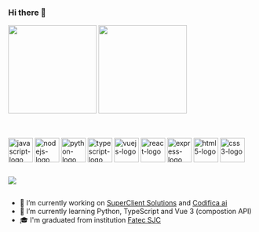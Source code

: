### Hi there 👋

<div>
  <img height="180em" src="https://github-readme-stats.vercel.app/api?username=Denis-Lima&theme=dracula" />
  <img height="180em" src="https://github-readme-stats.vercel.app/api/top-langs/?username=Denis-Lima&layout=compact&theme=dracula&hide=jupyter%20notebook" />
</div>

##

<div style="display: inline_block"><br/>
  <img height="50" width="50" align="center" alt="javascript-logo" src="https://cdn.jsdelivr.net/gh/devicons/devicon/icons/javascript/javascript-original.svg" />
  <img height="50" width="50" align="center" alt="nodejs-logo" src="https://cdn.jsdelivr.net/gh/devicons/devicon/icons/nodejs/nodejs-original.svg" />
  <img height="50" width="50" align="center" alt="python-logo" src="https://cdn.jsdelivr.net/gh/devicons/devicon/icons/python/python-original.svg" />
  <img height="50" width="50" align="center" alt="typescript-logo" src="https://cdn.jsdelivr.net/gh/devicons/devicon/icons/typescript/typescript-original.svg" />
  <img height="50" width="50" align="center" alt="vuejs-logo" src="https://cdn.jsdelivr.net/gh/devicons/devicon/icons/vuejs/vuejs-original.svg" />
  <img height="50" width="50" align="center" alt="react-logo" src="https://cdn.jsdelivr.net/gh/devicons/devicon/icons/react/react-original.svg" />
  <img height="50" width="50" align="center" alt="express-logo" src="https://cdn.jsdelivr.net/gh/devicons/devicon/icons/express/express-original-wordmark.svg" />
  <img height="50" width="50" align="center" alt="html5-logo" src="https://cdn.jsdelivr.net/gh/devicons/devicon/icons/html5/html5-original.svg" />
  <img height="50" width="50" align="center" alt="css3-logo" src="https://cdn.jsdelivr.net/gh/devicons/devicon/icons/css3/css3-original.svg" />
</div>

##

<div>
  <a href="https://www.linkedin.com/in/felelima/" target="_blank"><img src="https://img.shields.io/badge/LinkedIn-0077B5?style=for-the-badge&logo=linkedin&logoColor=white"  /></a>
</div>

##

- 🔭 I’m currently working on [SuperClient Solutions](https://novo.superclientsolutions.com/) and [Codifica ai](https://codificaai.com/)
- 🌱 I’m currently learning Python, TypeScript and Vue 3 (compostion API)
- 🎓 I'm graduated from institution [Fatec SJC](https://fatecsjc-prd.azurewebsites.net/)

